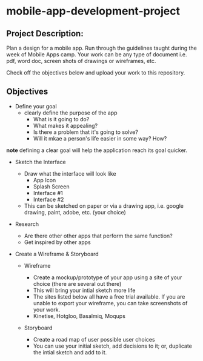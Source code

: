 # mobile-app-development-project  

## Project Description:  

Plan a design for a mobile app. Run through the guidelines taught during the week of Mobile Apps camp. Your work can be any type of document i.e. pdf, word doc, screen shots of drawings or wireframes, etc. 

Check off the objectives below and upload your work to this repository.  

## Objectives  

* Define your goal
  - clearly define the purpose of the app
    - What is it going to do?
    - What makes it appealing?
    - Is there a problem that it's going to solve?
    - Will it mkae a person's life easier in some way? How?
    
**note** defining a clear goal will help the application reach its goal quicker.  

* Sketch the Interface  
  - Draw what the interface will look like
    - App Icon
    - Splash Screen  
    - Interface #1  
    - Interface #2  
  - This can be sketched on paper or via a drawing app, i.e. google drawing, paint, adobe, etc. (your choice)  
    
* Research
  - Are there other other apps that perform the same function?
  - Get inspired by other apps  
  
* Create a Wireframe & Storyboard  
  - Wireframe  
    - Create a mockup/prototype of your app using a site of your choice (there are several out there)  
    - This will bring your intial sketch more life  
    - The sites listed below all have a free trial available. If you are unable to export your wireframe, you can take screenshots of your work.  
    - Kinetise, Hotgloo, Basalmiq, Moqups  
    
  - Storyboard  
    - Create a road map of user possible user choices
    - You can use your initial sketch, add decisions to it; or, duplicate the intial sketch and add to it.  
    
    
  
  

  
  
  
